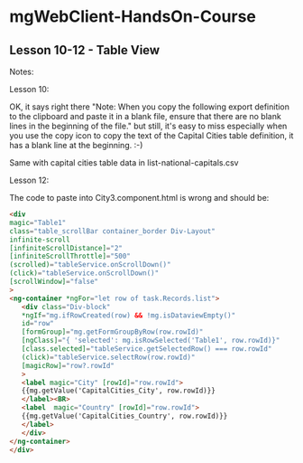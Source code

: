 # mgWebClient-HandsOn-Course
## Lesson 10-12 - Table View


Notes:

Lesson 10:

OK, it says right there "Note: When you copy the following export definition to the clipboard and paste it in a blank file, ensure that there are no blank lines in the beginning of the file." but still, it's easy to miss especially when you use the copy icon to copy the text of the Capital Cities table definition, it has a blank line at the beginning. :-)

Same with capital cities table data in list-national-capitals.csv

Lesson 12:

The code to paste into City3.component.html is wrong and should be:

```html
<div
magic="Table1"
class="table_scrollBar container_border Div-Layout"
infinite-scroll
[infiniteScrollDistance]="2"
[infiniteScrollThrottle]="500"
(scrolled)="tableService.onScrollDown()"
(click)="tableService.onScrollDown()"
[scrollWindow]="false"
>
<ng-container *ngFor="let row of task.Records.list">
   <div class="Div-block"
   *ngIf="mg.ifRowCreated(row) && !mg.isDataviewEmpty()"
   id="row"
   [formGroup]="mg.getFormGroupByRow(row.rowId)"
   [ngClass]="{ 'selected': mg.isRowSelected('Table1', row.rowId)}"
   [class.selected]="tableService.getSelectedRow() === row.rowId"
   (click)="tableService.selectRow(row.rowId)"
   [magicRow]="row?.rowId"
   >
   <label magic="City" [rowId]="row.rowId">
   {{mg.getValue('CapitalCities_City', row.rowId)}}
   </label><BR>
   <label  magic="Country" [rowId]="row.rowId">
   {{mg.getValue('CapitalCities_Country', row.rowId)}}
   </label>
   </div>
</ng-container>
</div>
```